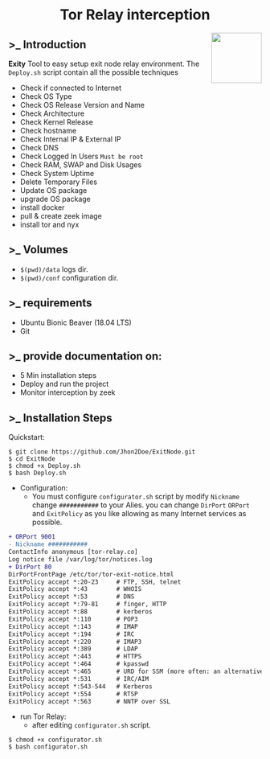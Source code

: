 <h1 align="center">
<b>Tor Relay interception</b>
</h1>

<img src="https://upload.wikimedia.org/wikipedia/commons/thumb/c/ce/Antu_tor-browser.svg/512px-Antu_tor-browser.svg.png" align="right" height="100px" width="100px">

## >_ Introduction
**Exity** Tool to easy setup exit node relay environment. The `Deploy.sh` script contain all the possible techniques
  * Check if connected to Internet
  * Check OS Type
  * Check OS Release Version and Name
  * Check Architecture
  * Check Kernel Release
  * Check hostname
  * Check Internal IP & External IP
  * Check DNS
  * Check Logged In Users `Must be root`
  * Check RAM, SWAP and Disk Usages
  * Check System Uptime
  * Delete Temporary Files
  * Update OS package
  * upgrade OS package
  * install docker
  * pull & create zeek image
  * install tor and nyx

## >_ Volumes
* `$(pwd)/data` logs dir.
* `$(pwd)/conf` configuration dir.

## >_ requirements
- Ubuntu Bionic Beaver (18.04 LTS)
- Git

## >_ provide documentation on:
- 5 Min installation steps
- Deploy and run the project
- Monitor interception by zeek


## >_ Installation Steps
Quickstart:
```shell
$ git clone https://github.com/Jhon2Doe/ExitNode.git
$ cd ExitNode
$ chmod +x Deploy.sh
$ bash Deploy.sh
```
* Configuration:
  - You must configure `configurator.sh` script by modify `Nickname` change `###########` to your Alies. you can change `DirPort` `ORPort` and `ExitPolicy` as you like allowing as many Internet services as possible.

```diff
+ ORPort 9001
- Nickname ###########
ContactInfo anonymous [tor-relay.co]
Log notice file /var/log/tor/notices.log
+ DirPort 80
DirPortFrontPage /etc/tor/tor-exit-notice.html
ExitPolicy accept *:20-23     # FTP, SSH, telnet
ExitPolicy accept *:43        # WHOIS
ExitPolicy accept *:53        # DNS
ExitPolicy accept *:79-81     # finger, HTTP
ExitPolicy accept *:88        # kerberos
ExitPolicy accept *:110       # POP3
ExitPolicy accept *:143       # IMAP
ExitPolicy accept *:194       # IRC
ExitPolicy accept *:220       # IMAP3
ExitPolicy accept *:389       # LDAP
ExitPolicy accept *:443       # HTTPS
ExitPolicy accept *:464       # kpasswd
ExitPolicy accept *:465       # URD for SSM (more often: an alternative SUBMISSION port, see 587)
ExitPolicy accept *:531       # IRC/AIM
ExitPolicy accept *:543-544   # Kerberos
ExitPolicy accept *:554       # RTSP
ExitPolicy accept *:563       # NNTP over SSL
```
* run Tor Relay:
  - after editing `configurator.sh` script.
```shell
$ chmod +x configurator.sh
$ bash configurator.sh
```

